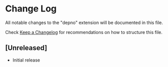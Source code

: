 # Change Log

All notable changes to the "depno" extension will be documented in this file.

Check [Keep a Changelog](http://keepachangelog.com/) for recommendations on how to structure this file.

## [Unreleased]

- Initial release
